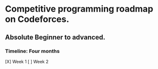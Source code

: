 # Competitive programming roadmap on Codeforces.
## Absolute Beginner to advanced.
### Timeline: Four months
[X] Week 1
[ ] Week 2

